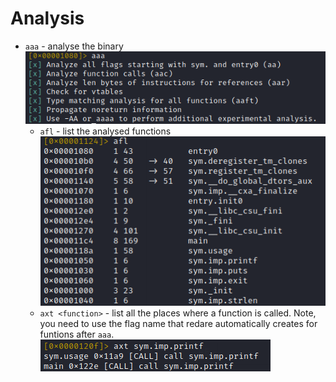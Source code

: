 # Analysis
- `aaa` - analyse the binary
	![](Resources/Images/aaa.png)
	- `afl` - list the analysed functions
	![](Resources/Images/afl.png)
	- `axt <function>` - list all the places where a function is called. Note, you need to use the flag name that redare automatically creates for funtions after `aaa`.
	![](Resources/Images/axt.png)